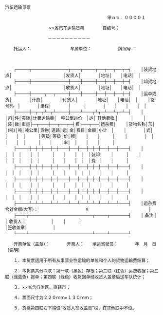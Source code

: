 



汽车运输货票



 

　　　　　　　　　　　　　　　　　　　　　　　　甲ｎｏ．００００１

　　　　　　　　　　 ××省汽车运输货票　　　　 自编号：

　　　　　　　　　　－－－－－－－－－－　　　　

　　托运人：　　　　　　　　　 车属单位：　　　　　　 牌照号：

　　


　　┌────┬────────────┬───┬────┬──┬──┬──┬─┐
　　│装货地点│　　　　　　　　　　　　│发货人│　　　　│地址│　　│电话│　│
　　├────┼────────────┼───┼────┼──┼──┼──┼─┤
　　│卸货地点│　　　　　　　　　　　　│收货人│　　　　│地址│　　│电话│　│
　　├────┼────┬──┬────┼───┼────┼──┼──┼──┼─┤
　　│运单或货│　　　　│计费│　　　　│付货人│　　　　│地址│　　│电话│　│
　　│签号码　│　　　　│里程│　　　　│　　　│　　　　│　　│　　│　　│　│
　　├────┼─┬─┬┴─┬┴────┼───┴───┬┴┬─┴──┴┬─┴─┤
　　│　　　　│包│件│实际│计费运输量│　吨公里运价　│运│ 其他费收 │　　　│
　　│　　　　│装│数│重量├─┬───┼──┬──┬─┤费├──┬──┤运杂费│
　　│货物名称│形│　│(吨)│吨│吨公里│货物│道路│运│金│费目│金额│小计　│
　　│　　　　│式│　│　　│　│　　　│等级│等级│价│额│　　│　　│　　　│
　　│　　　　│　│　│　　│　│　　　│　　│　　│率│　│　　│　　│　　　│
　　├────┼─┼─┼──┼─┼───┼──┼──┼─┼─┼──┼──┼───┤
　　│　　　　│　│　│　　│　│　　　│　　│　　│　│　│装卸│　　│　　　│
　　│　　　　│　│　│　　│　│　　　│　　│　　│　│　│费　│　　│　　　│
　　├────┼─┼─┼──┼─┼───┼──┼──┼─┼─┼──┼──┼───┤
　　│　　　　│　│　│　　│　│　　　│　　│　　│　│　│　　│　　│　　　│
　　├────┼─┼─┼──┼─┼───┼──┼──┼─┼─┼──┼──┼───┤
　　│　　　　│　│　│　　│　│　　　│　　│　　│　│　│　　│　　│　　　│
　　├────┼─┼─┼──┼─┼───┼──┼──┼─┼─┼──┼──┼───┤
　　│　　　　│　│　│　　│　│　　　│　　│　　│　│　│　　│　　│　　　│
　　├────┴─┴─┴──┴─┴───┴──┴──┴─┴─┴──┴──┴───┤
　　│运杂费合计金额(大写)：　　　　　　　　　　　￥　　　　　　　　　　　　　　│
　　├───┬─────────────────────┬────┬──────┤
　　│ 备注 │　　　　　　　　　　　　　　　　　　　　　│ 收货人 │　　　　　　│
　　│　　　│　　　　　　　　　　　　　　　　　　　　　│签收盖章│　　　　　　│
　　└───┴─────────────────────┴────┴──────┘
　　


　　开票单位（盖章）：　　　　开票人：　　承运驾驶员：　　　　年　月　日　　〔说明〕

　　１．本货票适用于所有从事营业性运输的单位和个人的货物运输费结算；

　　２．本货票共分４联：第一联（黑色）存根；第二联（红色）运费收据；第三联（浅蓝色）报单；第四联（绿色）收货回单经收货人盖章后送车队统计；

　　３．××省含自治区、直辖市；

　　４．票面尺寸为２２０ｍｍ×１３０ｍｍ；

　　５．货票第四联右下端设“收货人签收盖章”栏，在其他联中不设。